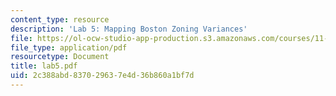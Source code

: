 ```yaml
---
content_type: resource
description: 'Lab 5: Mapping Boston Zoning Variances'
file: https://ol-ocw-studio-app-production.s3.amazonaws.com/courses/11-521-spatial-database-management-and-advanced-geographic-information-systems-spring-2003/2c388abd837029637e4d36b860a1bf7d_lab5.pdf
file_type: application/pdf
resourcetype: Document
title: lab5.pdf
uid: 2c388abd-8370-2963-7e4d-36b860a1bf7d
---
```

